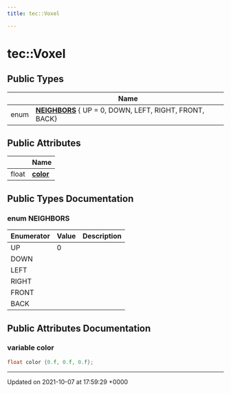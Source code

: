 ```yaml
---
title: tec::Voxel

---
```


# tec::Voxel





## Public Types

|                | Name           |
| -------------- | -------------- |
| enum| **[NEIGHBORS](/engine/Classes/structtec_1_1_voxel/#enum-neighbors)** { UP = 0, DOWN, LEFT, RIGHT, FRONT, BACK} |

## Public Attributes

|                | Name           |
| -------------- | -------------- |
| float | **[color](/engine/Classes/structtec_1_1_voxel/#variable-color)**  |

## Public Types Documentation

### enum NEIGHBORS

| Enumerator | Value | Description |
| ---------- | ----- | ----------- |
| UP | 0|   |
| DOWN | |   |
| LEFT | |   |
| RIGHT | |   |
| FRONT | |   |
| BACK | |   |




## Public Attributes Documentation

### variable color

```cpp
float color {0.f, 0.f, 0.f};
```


-------------------------------

Updated on 2021-10-07 at 17:59:29 +0000